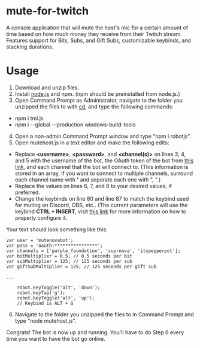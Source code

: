 # mute-for-twitch
A console application that will mute the host's mic for a certain amount of time based on how much money they receive from their Twitch stream. Features support for Bits, Subs, and Gift Subs, customizable keybinds, and stacking durations.
# Usage
1. Download and unzip files.
2. Install [node.js](https://nodejs.org/en/) and npm. (npm should be preinstalled from node.js.)
3. Open Command Prompt as Administrator, navigate to the folder you unzipped the files to with [cd](https://docs.microsoft.com/en-us/windows-server/administration/windows-commands/cd), and type the following commands:
  - npm i tmi.js
  - npm i --global --production windows-build-tools
4. Open a non-admin Command Prompt window and type "npm i robotjs".
5. Open mutehost.js in a text editor and make the following edits:
  - Replace **\<username>**, **\<password>**, and **\<channel(s)>** on lines 3, 4, and 5 with the username of the bot, the OAuth token of the bot from [this link](https://twitchapps.com/tmi/), and each channel that the bot will connect to. (This information is stored in an array, if you want to connect to multiple channels, surround each channel name with **'** and separate each one with ", ".)
  - Replace the values on lines 6, 7, and 8 to your desired values, if preferred.
  - Change the keybinds on line 80 and line 87 to match the keybind used for muting on Discord, OBS, etc.. (The current parameters will use the keybind **CTRL + INSERT**, visit [this link](https://web.archive.org/web/20200421084016/http://robotjs.io:80/docs/syntax) for more information on how to properly configure it.
  
Your text should look something like this:
``` node
var user = 'mutenovabot';
var pass = 'oauth:****************';
var channels = ['purple_foundation', 'suprnova', 'itspepperpot'];
var bitMultiplier = 0.5; // 0.5 seconds per bit
var subMultiplier = 125; // 125 seconds per sub
var giftSubMultiplier = 125; // 125 seconds per gift sub

...

	robot.keyToggle('alt', 'down');
	robot.keyTap('g');
	robot.keyToggle('alt', 'up');
	// Keybind is ALT + G
```
6. Navigate to the folder you unzipped the files to in Command Prompt and type "node mutehost.js".

Congrats! The bot is now up and running. You'll have to do Step 6 every time you want to have the bot go online.
